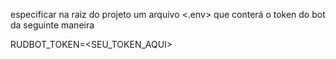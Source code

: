 especificar na raiz do projeto um arquivo <.env> que conterá o token do bot da
seguinte maneira

RUDBOT_TOKEN=<SEU_TOKEN_AQUI>
